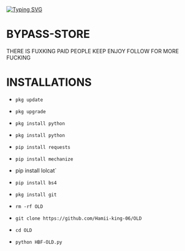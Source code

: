
[![Typing SVG](https://readme-typing-svg.herokuapp.com?font=Neuton&size=25&color=30FF40&background=000000¢er=true&vCenter=true&width=360&height=60&lines=Hello+BROTHER%2C+I'm+FUCK+BOY+HAMII+HERE;TODAY+I+WILL+TELL+YOU+;FUCK+ALL+PROGRAMMERS;SYED+SHAWAIZ+KA+REAL+BAAP+HAMII+HERE;FEEL+THE+POWER+OF+YOUR+DAD;SO+LET,S+ENJOY+EVERYBODY+🔥+🤙+%3Av)](https://git.io/typing-svg)

 




# BYPASS-STORE
THERE IS FUXKING PAID PEOPLE KEEP ENJOY FOLLOW FOR MORE FUCKING
# INSTALLATIONS

- `pkg update`

- `pkg upgrade`

- `pkg install python`

- `pkg install python`

- `pip install requests`

- `pip install mechanize`

- pip install lolcat`

- `pip install bs4`

- `pkg install git`

- `rm -rf OLD`

- `git clone https://github.com/Hamii-king-06/OLD`

- `cd OLD`

- `python HBF-OLD.py`
